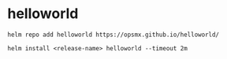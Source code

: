 # helloworld

    helm repo add helloworld https://opsmx.github.io/helloworld/

    helm install <release-name> helloworld --timeout 2m
